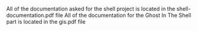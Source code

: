 All of the documentation asked for the shell project is located in the shell-documentation.pdf file
All of the documentation for the Ghost In The Shell part is located in the gis.pdf file

